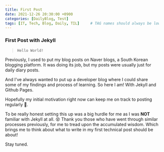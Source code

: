 ```yaml
---
title: First Post
date: 2021-12-26 20:30:00 +0900
categories: [DailyBlog, Test]
tags: [IT, Tech, Blog, Daily, TIL]     # TAG names should always be lowercase
---
```


### First Post with Jekyll

>`Hello World!`  

Previously, I used to put my blog posts on Naver blogs, a South Korean blogging platform. 
It was doing its job, but my posts were usually just for daily diary posts.  

And I've always wanted to put up a developer blog where I could share some of my findings and process of learning.
So here I am! With Jekyll and Github Pages.

Hopefully my initial motivation right now can keep me on track to posting regularly 🤞.  

To be really honest setting this up was a big hurdle for me as I was **NOT** familiar with Jekyll at all. 😵
Thank you those who have went through similar processes previously, for me to tread upon the accumulated wisdom. Which brings me to think about what to write in my first technical post should be about!  

Stay tuned.